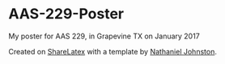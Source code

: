 # AAS-229-Poster
My poster for AAS 229, in Grapevine TX on January 2017

Created on [ShareLatex](https://www.sharelatex.com) with a template by [Nathaniel Johnston](http://www.nathanieljohnston.com/2009/08/latex-poster-template/).
